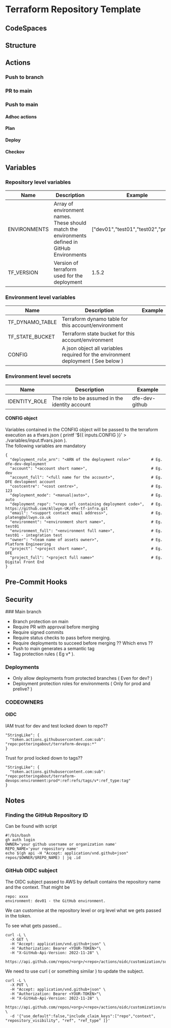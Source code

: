 # Terraform Repository Template

## CodeSpaces

## Structure

## Actions

### Push to branch

### PR to main

### Push to main

#### Adhoc actions

#### Plan

#### Deploy

#### Checkov

## Variables

### Repository level variables

|Name|Description|Example|
|---|---|---|
|ENVIRONMENTS|Array of environment names.  These should match the environments defined in GitHub Environments|["dev01","test01","test02","prod01"]|
|TF_VERSION|Version of terraform used for the deployment|1.5.2|

### Environment level variables

|Name|Description|Example|
|---|---|---|
|TF_DYNAMO_TABLE|Terraform dynamo table for this account/environment||
|TF_STATE_BUCKET|Terraform state bucket for this account/environment||
|CONFIG|A json object all variables required for the environment deployment ( See below )||

### Environment level secrets
|Name|Description|Example|
|---|---|---|
|IDENTITY_ROLE|The role to be assumed in the identity account|dfe-dev-github|

#### CONFIG object

Variables contained in the CONFIG object will be passed to the terraform execution
as a tfvars.json ( printf '${{ inputs.CONFIG }}' > ./variables/input.tfvars.json ).  
The following variables are mandatory

    {
      "deployment_role_arn": "<ARN of the deployment role>"         # Eg. dfe-dev-deployment
      "account": "<account short name>",                            # Eg. dev
      "account_full": "<full name for the account>",                # Eg. DFE devlopment account
      "costcentre": "<cost centre>",                                # Eg. 123
      "deployment_mode": "<manual|auto>",                           # Eg. auto
      "deployment_repo": "<repo url containing deployment code>",   # Eg. https://github.com/Allwyn-UK/dfe-tf-infra.git
      "email": "<support contact email address>",                   # Eg. plateng@allwyn.co.uk
      "environment": "<environment short name>",                    # Eg. test01
      "environment_full": "<environment full name>",                # Eg. test01 - integration test
      "owner": "<team name of assets owner>",                       # Eg. Platform Engineering
      "project": "<project short name>",                            # Eg. DFE
      "project_full": "<project full name>"                         # Eg. Digital Front End
    }



## Pre-Commit Hooks


## Security

### Main branch

* Branch protection on main
* Require PR with approval before merging
* Require signed commits
* Require status checks to pass before merging.
* Require deployments to succeed before merging ?? Which envs ??
* Push to main generates a semantic tag
* Tag protection rules ( Eg v* ).

### Deployments

* Only allow deployments from protected branches ( Even for dev? )
* Deployment protection roles for environments ( Only for prod and prelive? )

### CODEOWNERS


#### OIDC

IAM trust for dev and test locked down to repo??

    "StringLike": {
      "token.actions.githubusercontent.com:sub": "repo:potteringabout/terraform-devops:*"
    }

Trust for prod locked down to tags??

    "StringLike": {
      "token.actions.githubusercontent.com:sub": "repo:potteringabout/terraform-devops:environment:prod*:ref:refs/tags/v*:ref_type:tag"
    }

## Notes

### Finding the GitHub Repository ID

Can be found with script

    #!/bin/bash
    gh auth login
    OWNER='your github username or organization name'
    REPO_NAME='your repository name'
    echo $(gh api -H "Accept: application/vnd.github+json" repos/$OWNER/$REPO_NAME) | jq .id

### GitHub OIDC subject

The OIDC subject passed to AWS by default contains the repository name and the context.
That might be

    repo: xxxx
    environment: dev01 - the GitHub environment.

We can customise at the repository level or org level what we gets passed in the token.

To see what gets passed...

    curl -L \
      -X GET \
      -H "Accept: application/vnd.github+json" \
      -H "Authorization: Bearer <YOUR-TOKEN>"\
      -H "X-GitHub-Api-Version: 2022-11-28" \
      https://api.github.com/repos/<org>/<repo>/actions/oidc/customization/sub

We need to use curl ( or something similar ) to update the subject.

    curl -L \
      -X PUT \
      -H "Accept: application/vnd.github+json" \
      -H "Authorization: Bearer <YOUR-TOKEN>"\
      -H "X-GitHub-Api-Version: 2022-11-28" \
      https://api.github.com/repos/<org>/<repo>/actions/oidc/customization/sub \
      -d '{"use_default":false,"include_claim_keys":["repo","context", "repository_visibility", "ref", "ref_type" ]}'
